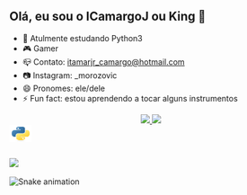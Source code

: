 ## Olá, eu sou o ICamargoJ ou King 👑

- 🌱 Atulmente estudando Python3
- 🎮 Gamer
- 📪 Contato: itamarjr_camargo@hotmail.com
- 📷 Instagram: _morozovic
- 😄 Pronomes: ele/dele
- ⚡ Fun fact: estou aprendendo a tocar alguns instrumentos

<div align="center">
  <a href="https://github.com/ICamargoJ">
  <img height="135em" src="https://github-readme-stats.vercel.app/api?username=ICamargoJ&show_icons=true&theme=ocean_dark&include_all_commits=true&count_private=true"/>
  <img height="130em" src="https://github-readme-stats.vercel.app/api/top-langs/?username=ICamargoJ&layout=compact&langs_count=7&theme=ocean_dark"/>
</div>
  <img align="center" alt="Rafa-Python" height="30" width="40" src="https://raw.githubusercontent.com/devicons/devicon/master/icons/python/python-original.svg">
</div>

##

<a href="https://instagram.com/_morozovic" target="_blank"><img src="https://img.shields.io/badge/-Instagram-%23E4405F?style=for-the-badge&logo=instagram&logoColor=white" target="_blank"></a>
 </div>
 
 ![Snake animation](https://github.com/ICamargoJ/ICamargoJ/blob/output/github-contribution-grid-snake.svg)
 
 </div>
 
